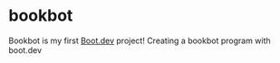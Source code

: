 # bookbot
Bookbot is my first [Boot.dev](https://www.boot.dev) project!
Creating a bookbot program with boot.dev
